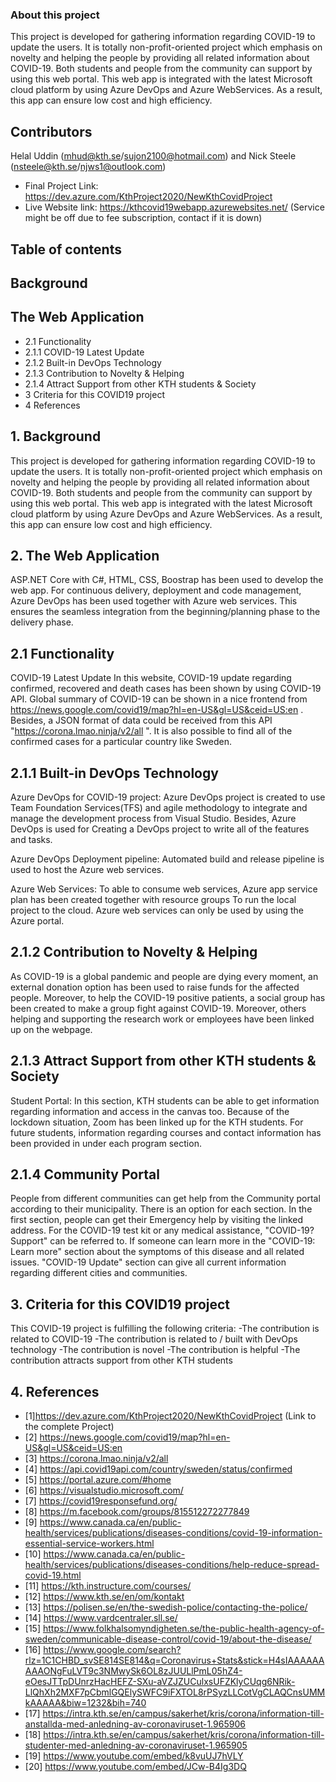 ### About this project
This project is developed for gathering information regarding COVID-19 to update the users. It is totally non-profit-oriented project which emphasis on novelty and helping the people by providing all related information about COVID-19. Both students and people from the community can support by using this web portal. This web app is integrated with the latest Microsoft cloud platform by using Azure DevOps and Azure WebServices. As a result, this app can ensure low cost and high efficiency.

## Contributors
Helal Uddin (mhud@kth.se/sujon2100@hotmail.com) and Nick Steele (nsteele@kth.se/njws1@outlook.com)
* Final Project Link: https://dev.azure.com/KthProject2020/NewKthCovidProject 
* Live Website link: https://kthcovid19webapp.azurewebsites.net/ (Service might be off due to fee subscription, contact if it is down)

## Table of contents

## Background
## The Web Application
* 2.1 Functionality
* 2.1.1 COVID-19 Latest Update
* 2.1.2 Built-in DevOps Technology
* 2.1.3 Contribution to Novelty & Helping
* 2.1.4 Attract Support from other KTH students & Society
* 3 Criteria for this COVID19 project
* 4 References

## 1. Background
This project is developed for gathering information regarding COVID-19 to update the users. It is totally non-profit-oriented project which emphasis on novelty and helping the people by providing all related information about COVID-19. Both students and people from the community can support by using this web portal. This web app is integrated with the latest Microsoft cloud platform by using Azure DevOps and Azure WebServices. As a result, this app can ensure low cost and high efficiency.

## 2. The Web Application
ASP.NET Core with C#, HTML, CSS, Boostrap has been used to develop the web app. For continuous delivery, deployment and code management, Azure DevOps has been used together with Azure web services. This ensures the seamless integration from the beginning/planning phase to the delivery phase.

## 2.1 Functionality
COVID-19 Latest Update
In this website, COVID-19 update regarding confirmed, recovered and death cases has been shown by using COVID-19 API. Global summary of COVID-19 can be shown in a nice frontend from https://news.google.com/covid19/map?hl=en-US&gl=US&ceid=US:en . Besides, a JSON format of data could be received from this API "https://corona.lmao.ninja/v2/all ". It is also possible to find all of the confirmed cases for a particular country like Sweden.

## 2.1.1 Built-in DevOps Technology
Azure DevOps for COVID-19 project: Azure DevOps project is created to use Team Foundation Services(TFS) and agile methodology to integrate and manage the development process from Visual Studio. Besides, Azure DevOps is used for Creating a DevOps project to write all of the features and tasks.

Azure DevOps Deployment pipeline: Automated build and release pipeline is used to host the Azure web services.

Azure Web Services: To able to consume web services, Azure app service plan has been created together with resource groups To run the local project to the cloud. Azure web services can only be used by using the Azure portal.

## 2.1.2 Contribution to Novelty & Helping
As COVID-19 is a global pandemic and people are dying every moment, an external donation option has been used to raise funds for the affected people. Moreover, to help the COVID-19 positive patients, a social group has been created to make a group fight against COVID-19. Moreover, others helping and supporting the research work or employees have been linked up on the webpage.

## 2.1.3 Attract Support from other KTH students & Society
Student Portal: In this section, KTH students can be able to get information regarding information and access in the canvas too. Because of the lockdown situation, Zoom has been linked up for the KTH students. For future students, information regarding courses and contact information has been provided in under each program section.

## 2.1.4 Community Portal
People from different communities can get help from the Community portal according to their municipality. There is an option for each section. In the first section, people can get their Emergency help by visiting the linked address. For the COVID-19 test kit or any medical assistance, "COVID-19? Support" can be referred to. If someone can learn more in the "COVID-19: Learn more" section about the symptoms of this disease and all related issues. "COVID-19 Update" section can give all current information regarding different cities and communities.

## 3. Criteria for this COVID19 project
This COVID-19 project is fulfilling the following criteria:
-The contribution is related to COVID-19
-The contribution is related to / built with DevOps technology
-The contribution is novel
-The contribution is helpful
-The contribution attracts support from other KTH students

## 4. References
* [1]https://dev.azure.com/KthProject2020/NewKthCovidProject (Link to the complete Project)
* [2] https://news.google.com/covid19/map?hl=en-US&gl=US&ceid=US:en
* [3] https://corona.lmao.ninja/v2/all
* [4] https://api.covid19api.com/country/sweden/status/confirmed
* [5] https://portal.azure.com/#home
* [6] https://visualstudio.microsoft.com/
* [7] https://covid19responsefund.org/
* [8] https://m.facebook.com/groups/815512272277849
* [9] https://www.canada.ca/en/public-health/services/publications/diseases-conditions/covid-19-information-essential-service-workers.html
* [10] https://www.canada.ca/en/public-health/services/publications/diseases-conditions/help-reduce-spread-covid-19.html
* [11] https://kth.instructure.com/courses/
* [12] https://www.kth.se/en/om/kontakt
* [13] https://polisen.se/en/the-swedish-police/contacting-the-police/
* [14] https://www.vardcentraler.sll.se/
* [15] https://www.folkhalsomyndigheten.se/the-public-health-agency-of-sweden/communicable-disease-control/covid-19/about-the-disease/
* [16] https://www.google.com/search?rlz=1C1CHBD_svSE814SE814&q=Coronavirus+Stats&stick=H4sIAAAAAAAAAONgFuLVT9c3NMwySk6OL8zJUULlPmL05hZ4-eOesJTTpDUnrzHacHEFZ-SXu-aVZJZUCulxsUFZKlyCUqg6NRik-LlQhXh2MXF7pCbmlGQElySWFC9iFXTOL8rPSyzLLCotVgCLAQCnsUMMkAAAAA&biw=1232&bih=740
* [17] https://intra.kth.se/en/campus/sakerhet/kris/corona/information-till-anstallda-med-anledning-av-coronaviruset-1.965906
* [18] https://intra.kth.se/en/campus/sakerhet/kris/corona/information-till-studenter-med-anledning-av-coronaviruset-1.965905
* [19] https://www.youtube.com/embed/k8vuUJ7hVLY
* [20] https://www.youtube.com/embed/JCw-B4Ig3DQ
